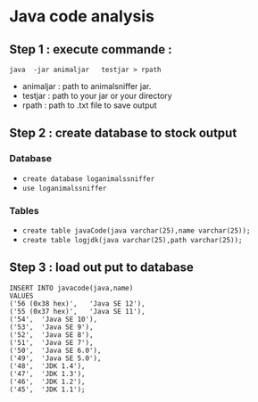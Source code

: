 # Java code analysis

## Step 1 : execute commande : 

`java  -jar animaljar   testjar > rpath`
 - animaljar : path to animalsniffer jar.
 - testjar : path to your jar or your directory
 - rpath : path to .txt file to save output
 ## Step 2 : create database to stock output
 ### Database
 - `create database loganimalssniffer`
 - `use loganimalssniffer`
 ### Tables
 - `create table javaCode(java varchar(25),name varchar(25));`
 - `create table logjdk(java varchar(25),path varchar(25));`
 
 ## Step 3 : load out put to database  
 ```
 INSERT INTO javacode(java,name)  
VALUES  
('56 (0x38 hex)',	'Java SE 12'),
('55 (0x37 hex)',	'Java SE 11'),
('54',	'Java SE 10'),
('53',	'Java SE 9'),
('52',	'Java SE 8'),
('51',	'Java SE 7'),
('50',	'Java SE 6.0'),
('49',	'Java SE 5.0'),
('48',	'JDK 1.4'),
('47',	'JDK 1.3'),
('46',	'JDK 1.2'),
('45',	'JDK 1.1');
```


